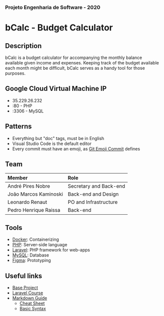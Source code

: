 ### Projeto Engenharia de Software - 2020

# bCalc - Budget Calculator 
## Description
bCalc is a budget calculator for accompanying the monthly balance available given income and expenses.
Keeping track of the budget available each month might be difficult, bCalc serves as a handy tool for those purposes.

## Google Cloud Virtual Machine IP
- 35.229.26.232
- :80 - PHP
- :3306 - MySQL

## Patterns
- Everything but "doc" tags, must be in English
- Visual Studio Code is the default editor
- Every commit must have an emoji, as [Git Emoji Commit](https://marketplace.visualstudio.com/items?itemName=maixiaojie.git-emoji) defines

## Team
| Member | Role |
|:-----------------------|:------------------------| 
| André Pires Nobre | Secretary and Back-end |
| João Marcos Kaminoski | Back-end and Design |
| Leonardo Renaut | PO and Infrastructure |
| Pedro Henrique Raissa | Back-end |

## Tools
- [Docker](https://www.docker.com/): Containerizing
- [PHP](https://www.php.net/): Server-side language
- [Laravel](https://laravel.com/): PHP framework for web-apps
- [MySQL](https://www.mysql.com/): Database
- [Figma](https://www.figma.com): Prototyping

## Useful links
- [Base Project](https://github.com/ProfPetroski/ProjetoExemplo)
- [Laravel Course](https://www.youtube.com/watch?v=zckH4xalOns&list=PL4cUxeGkcC9hL6aCFKyagrT1RCfVN4w2Q)
- [Markdown Guide](https://www.markdownguide.org/)
    - [Cheat Sheet](https://www.markdownguide.org/cheat-sheet/)
    - [Basic Syntax](https://www.markdownguide.org/basic-syntax/)
